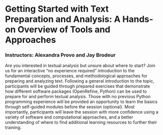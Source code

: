 # Getting Started with Text Preparation and Analysis: A Hands-on Overview of Tools and Approaches
### Instructors: Alexandra Provo and Jay Brodeur

Are you interested in textual analysis but unsure about where to start? Join us for an interactive “no experience required” introduction to the fundamental concepts, processes, and methodological approaches for preparing and analyzing text. Following a general introduction to the topic, participants will be guided through prepared exercises that demonstrate how different software packages (OpenRefine, Python) can be used to prepare for and perform textual analysis. Those with no previous Python programming experience will be provided an opportunity to learn the basics through self-guided modules before the session (optional). Most importantly, participants will leave the session with more confidence using a variety of software and computational approaches, and a better understanding of where to find additional learning resources to further their training.
